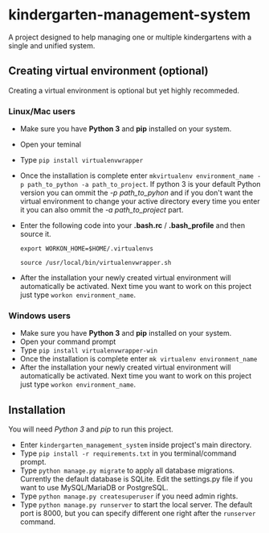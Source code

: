 # kindergarten-management-system
A project designed to help managing one or multiple kindergartens with a single and unified system.


## Creating virtual environment (optional)
Creating a virtual environment is optional but yet highly recommeded.

### Linux/Mac users

* Make sure you have **Python 3** and **pip** installed on your system.
* Open your teminal
* Type `pip install virtualenvwrapper`
* Once the installation is complete enter `mkvirtualenv environment_name -p path_to_python -a path_to_project`. If python 3 is your default Python version you can ommit the *-p path_to_pyhon* and if you don't want the virtual environment to change your active directory every time you enter it you can also ommit the *-a path_to_project* part.
* Enter the following code into your **.bash.rc** / **.bash_profile** and then source it.

    `export WORKON_HOME=$HOME/.virtualenvs`

    `source /usr/local/bin/virtualenvwrapper.sh`
* After the installation your newly created virtual environment will automatically be activated. Next time you want to work on this project just type `workon environment_name`.

### Windows users

* Make sure you have **Python 3** and **pip** installed on your system.
* Open your command prompt
* Type `pip install virtualenvwrapper-win`
* Once the installation is complete enter `mk virtualenv environment_name`
* After the installation your newly created virtual environment will automatically be activated. Next time you want to work on this project just type `workon environment_name`.

## Installation

You will need *Python 3* and *pip* to run this project. 

* Enter `kindergarten_management_system` inside project's main directory.
* Type `pip install -r requirements.txt` in you terminal/command prompt.
* Type `python manage.py migrate` to apply all database migrations. Currently the default database is SQLite. Edit the settings.py file if you want to use MySQL/MariaDB or PostgreSQL.
* Type `python manage.py createsuperuser` if you need admin rights.
* Type `python manage.py runserver` to start the local server. The default port is 8000, but you can specify different one right after the `runserver` command.


